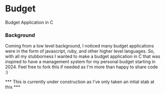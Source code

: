 # Budget

Budget Application in C

### Background 
Coming from a low level background, I noticed many budget applications were in the form of javascript, ruby, and other higher level languages. So, with all my stubborness I wanted to make a budget application in C that was inspired to have a management system for my personal budget starting in 2024. Feel free to fork this if needed as I'm more than happy to share code :) 

*** This is currently under construction as I've only taken an intial stab at this ***
